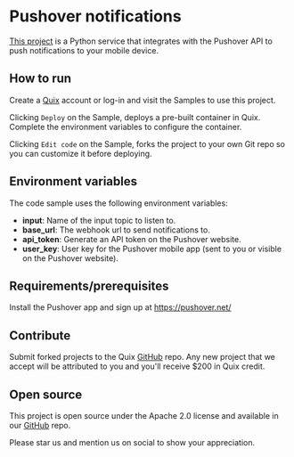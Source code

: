 # Pushover notifications

[This project](https://github.com/quixio/quix-samples/tree/main/python/destinations/Pushover) is a Python service that integrates with the Pushover API to push notifications to your mobile device.

## How to run

Create a [Quix](https://portal.platform.quix.ai/self-sign-up?xlink=github) account or log-in and visit the Samples to use this project.

Clicking `Deploy` on the Sample, deploys a pre-built container in Quix. Complete the environment variables to configure the container.

Clicking `Edit code` on the Sample, forks the project to your own Git repo so you can customize it before deploying.

## Environment variables

The code sample uses the following environment variables:

- **input**: Name of the input topic to listen to.
- **base_url**: The webhook url to send notifications to.
- **api_token**: Generate an API token on the Pushover website.
- **user_key**: User key for the Pushover mobile app (sent to you or visible on the Pushover website).

## Requirements/prerequisites

Install the Pushover app and sign up at https://pushover.net/

## Contribute

Submit forked projects to the Quix [GitHub](https://github.com/quixio/quix-samples) repo. Any new project that we accept will be attributed to you and you'll receive $200 in Quix credit.

## Open source

This project is open source under the Apache 2.0 license and available in our [GitHub](https://github.com/quixio/quix-samples) repo.

Please star us and mention us on social to show your appreciation.
